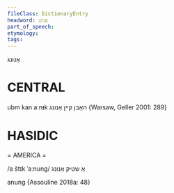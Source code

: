 ```yaml
---
fileClass: DictionaryEntry
headword: אַנונג
part_of_speech: 
etymology: 
tags: 
---
```

אַנונג

CENTRAL
========

ubm kan aːnᵻk האָבן קיין אַנונג {Warsaw, Geller 2001: 289}

HASIDIC
=======
= AMERICA = 

/a štɪk ˈaːnunɡ/ אַ שטיק אַנונג

anung {Assouline 2018a: 48}